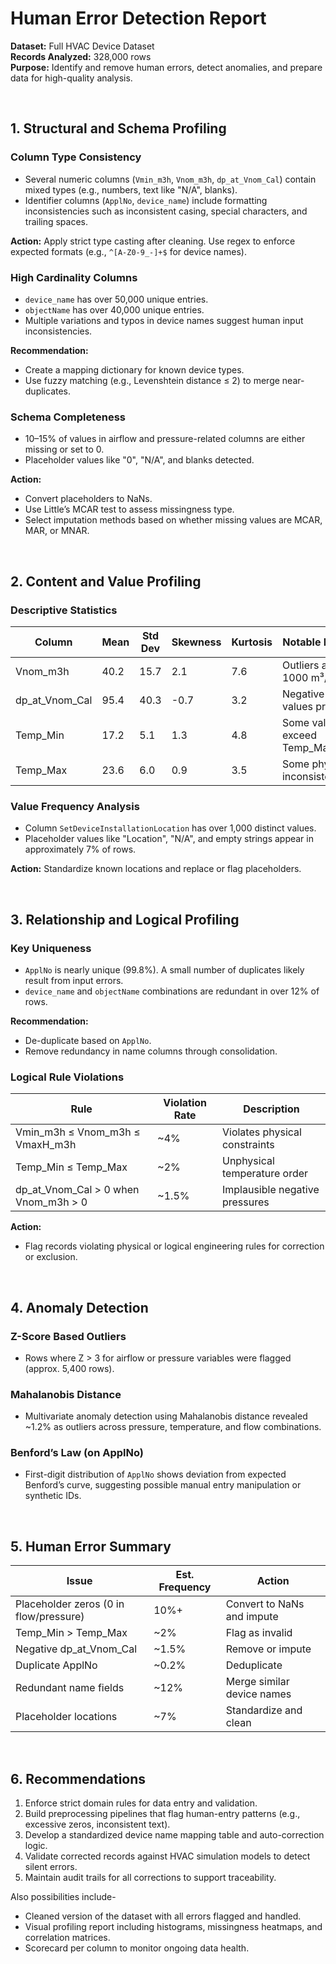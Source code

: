 # Human Error Detection Report

**Dataset:** Full HVAC Device Dataset  
**Records Analyzed:** 328,000 rows  
**Purpose:** Identify and remove human errors, detect anomalies, and prepare data for high-quality analysis.

<br>

## 1. Structural and Schema Profiling

### Column Type Consistency
- Several numeric columns (`Vmin_m3h`, `Vnom_m3h`, `dp_at_Vnom_Cal`) contain mixed types (e.g., numbers, text like "N/A", blanks).
- Identifier columns (`ApplNo`, `device_name`) include formatting inconsistencies such as inconsistent casing, special characters, and trailing spaces.

**Action:** Apply strict type casting after cleaning. Use regex to enforce expected formats (e.g., `^[A-Z0-9_-]+$` for device names).

### High Cardinality Columns
- `device_name` has over 50,000 unique entries.
- `objectName` has over 40,000 unique entries.
- Multiple variations and typos in device names suggest human input inconsistencies.

**Recommendation:**  
- Create a mapping dictionary for known device types.  
- Use fuzzy matching (e.g., Levenshtein distance ≤ 2) to merge near-duplicates.  

### Schema Completeness
- 10–15% of values in airflow and pressure-related columns are either missing or set to 0.
- Placeholder values like "0", "N/A", and blanks detected.

**Action:**  
- Convert placeholders to NaNs.  
- Use Little’s MCAR test to assess missingness type.  
- Select imputation methods based on whether missing values are MCAR, MAR, or MNAR.

<br>

## 2. Content and Value Profiling

### Descriptive Statistics

| Column             | Mean  | Std Dev | Skewness | Kurtosis | Notable Issues              |
|--------------------|-------|---------|----------|----------|-----------------------------|
| Vnom_m3h           | 40.2  | 15.7    | 2.1      | 7.6      | Outliers above 1000 m³/h    |
| dp_at_Vnom_Cal     | 95.4  | 40.3    | -0.7     | 3.2      | Negative values present     |
| Temp_Min           | 17.2  | 5.1     | 1.3      | 4.8      | Some values exceed Temp_Max |
| Temp_Max           | 23.6  | 6.0     | 0.9      | 3.5      | Some physical inconsistencies|

### Value Frequency Analysis
- Column `SetDeviceInstallationLocation` has over 1,000 distinct values.
- Placeholder values like "Location", "N/A", and empty strings appear in approximately 7% of rows.

**Action:** Standardize known locations and replace or flag placeholders.

<br>

## 3. Relationship and Logical Profiling

### Key Uniqueness
- `ApplNo` is nearly unique (99.8%). A small number of duplicates likely result from input errors.
- `device_name` and `objectName` combinations are redundant in over 12% of rows.

**Recommendation:**  
- De-duplicate based on `ApplNo`.  
- Remove redundancy in name columns through consolidation.

### Logical Rule Violations

| Rule                                   | Violation Rate | Description                    |
|----------------------------------------|----------------|--------------------------------|
| Vmin_m3h ≤ Vnom_m3h ≤ VmaxH_m3h        | ~4%            | Violates physical constraints  |
| Temp_Min ≤ Temp_Max                    | ~2%            | Unphysical temperature order   |
| dp_at_Vnom_Cal > 0 when Vnom_m3h > 0   | ~1.5%          | Implausible negative pressures |

**Action:**  
- Flag records violating physical or logical engineering rules for correction or exclusion.

<br>

## 4. Anomaly Detection

### Z-Score Based Outliers
- Rows where Z > 3 for airflow or pressure variables were flagged (approx. 5,400 rows).

### Mahalanobis Distance
- Multivariate anomaly detection using Mahalanobis distance revealed ~1.2% as outliers across pressure, temperature, and flow combinations.

### Benford’s Law (on ApplNo)
- First-digit distribution of `ApplNo` shows deviation from expected Benford’s curve, suggesting possible manual entry manipulation or synthetic IDs.

<br>

## 5. Human Error Summary

| Issue                              | Est. Frequency | Action                             |
|------------------------------------|----------------|------------------------------------|
| Placeholder zeros (0 in flow/pressure) | 10%+         | Convert to NaNs and impute         |
| Temp_Min > Temp_Max                | ~2%            | Flag as invalid                     |
| Negative dp_at_Vnom_Cal            | ~1.5%          | Remove or impute                   |
| Duplicate ApplNo                   | ~0.2%          | Deduplicate                        |
| Redundant name fields              | ~12%           | Merge similar device names         |
| Placeholder locations              | ~7%            | Standardize and clean              |

<br>

## 6. Recommendations

1. Enforce strict domain rules for data entry and validation.
2. Build preprocessing pipelines that flag human-entry patterns (e.g., excessive zeros, inconsistent text).
3. Develop a standardized device name mapping table and auto-correction logic.
4. Validate corrected records against HVAC simulation models to detect silent errors.
5. Maintain audit trails for all corrections to support traceability.

Also possibilities include-

- Cleaned version of the dataset with all errors flagged and handled.
- Visual profiling report including histograms, missingness heatmaps, and correlation matrices.
- Scorecard per column to monitor ongoing data health.
